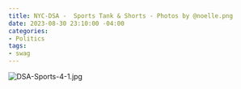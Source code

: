 ```yaml
---
title: NYC-DSA -  Sports Tank & Shorts - Photos by @noelle.png
date: 2023-08-30 23:10:00 -04:00
categories:
- Politics
tags:
- swag
---
```


![DSA-Sports-4-1.jpg](/uploads/DSA-Sports-4-1.jpg)